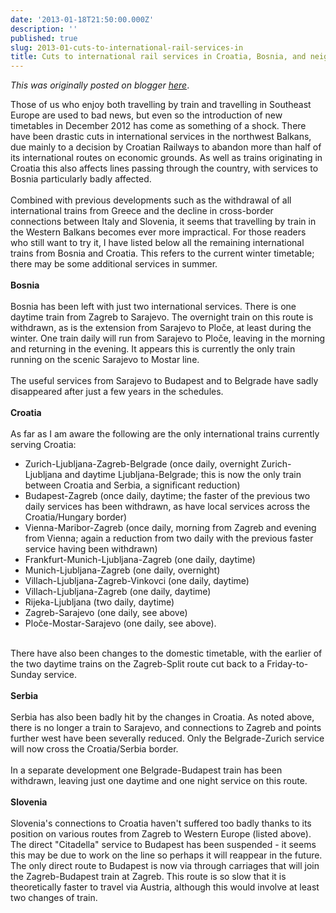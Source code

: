 ```yaml
---
date: '2013-01-18T21:50:00.000Z'
description: ''
published: true
slug: 2013-01-cuts-to-international-rail-services-in
title: Cuts to international rail services in Croatia, Bosnia, and neighbouring countries
---
```


*This was originally posted on blogger [here](https://blog.balkanology.com/2013/01/cuts-to-international-rail-services-in.html)*.

Those of us who enjoy both travelling by train and travelling in Southeast Europe are used to bad news, but even so the introduction of new timetables in December 2012 has come as something of a shock. There have been drastic cuts in international services in the northwest Balkans, due mainly to a decision by Croatian Railways to abandon more than half of its international routes on economic grounds. As well as trains originating in Croatia this also affects lines passing through the country, with services to Bosnia particularly badly affected.<br />
<br />
Combined with previous developments such as the withdrawal of all international trains from Greece and the decline in cross-border connections between Italy and Slovenia, it seems that travelling by train in the Western Balkans becomes ever more impractical. For those readers who still want to try it, I have listed below all the remaining international trains from Bosnia and Croatia. This refers to the current winter timetable; there may be some additional services in summer.<br />
<br />
<b>Bosnia</b> <br />
<br />
Bosnia has been left with just two international services. There is one daytime train from Zagreb to Sarajevo. The overnight train on this route is withdrawn, as is the extension from Sarajevo to Ploče, at least during the winter. One train daily will run from Sarajevo to Ploče, leaving in the morning and returning in the evening. It appears this is currently the only train running on the scenic Sarajevo to Mostar line.<br />
<br />
The useful services from Sarajevo to Budapest and to Belgrade have sadly disappeared after just a few years in the schedules.<br />
<br />
<b>Croatia</b> <br />
<br />
As far as I am aware the following are the only international trains currently serving Croatia:<br />
- Zurich-Ljubljana-Zagreb-Belgrade (once daily, overnight Zurich-Ljubljana and daytime Ljubljana-Belgrade; this is now the only train between Croatia and Serbia, a significant reduction)<br />
- Budapest-Zagreb (once daily, daytime; the faster of the previous two daily services has been withdrawn, as have local services across the Croatia/Hungary border)<br />
- Vienna-Maribor-Zagreb (once daily, morning from Zagreb and evening from Vienna; again a reduction from two daily with the previous faster service having been withdrawn)<br />
- Frankfurt-Munich-Ljubljana-Zagreb (one daily, daytime)<br />
- Munich-Ljubljana-Zagreb (one daily, overnight)<br />
- Villach-Ljubljana-Zagreb-Vinkovci (one daily, daytime)<br />
- Villach-Ljubljana-Zagreb (one daily, daytime)<br />
- Rijeka-Ljubljana (two daily, daytime) <br />
- Zagreb-Sarajevo (one daily, see above)<br />
- Ploče-Mostar-Sarajevo (one daily, see above).<br />
 <br />
There have also been changes to the domestic timetable, with the earlier of the two daytime trains on the Zagreb-Split route cut back to a Friday-to-Sunday service.<br />
<br />
<b>Serbia</b><br />
<br />
Serbia has also been badly hit by the changes in Croatia. As noted above, there is no longer a train to Sarajevo, and connections to Zagreb and points further west have been severally reduced. Only the Belgrade-Zurich service will now cross the Croatia/Serbia border.<br />
<br />
In a separate development one Belgrade-Budapest train has been withdrawn, leaving just one daytime and one night service on this route.<br />
<br />
<b>Slovenia</b><br />
<br />
Slovenia's connections to Croatia haven't suffered too badly thanks to its position on various routes from Zagreb to Western Europe (listed above). The direct "Citadella" service to Budapest has been suspended - it seems this may be due to work on the line so perhaps it will reappear in the future. The only direct route to Budapest is now via through carriages that will join the Zagreb-Budapest train at Zagreb. This route is so slow that it is theoretically faster to travel via Austria, although this would involve at least two changes of train.<br />
<br />
<br />
<br />
<br />